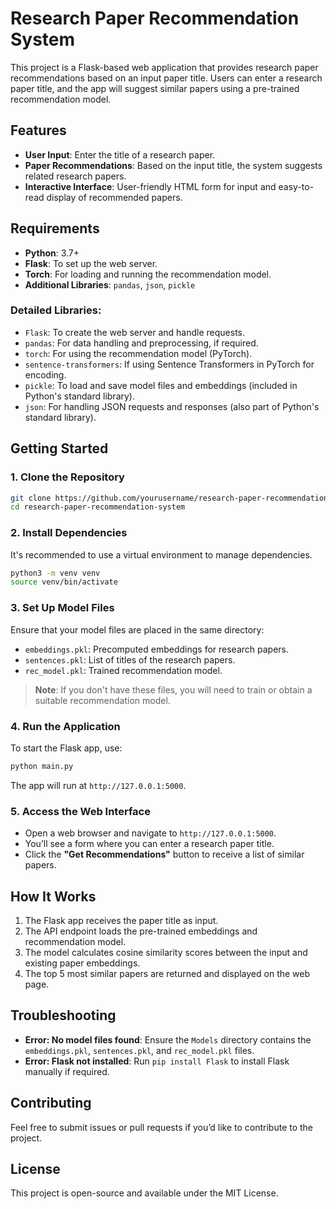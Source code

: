# Research Paper Recommendation System

This project is a Flask-based web application that provides research paper recommendations based on an input paper title. Users can enter a research paper title, and the app will suggest similar papers using a pre-trained recommendation model.

## Features

- **User Input**: Enter the title of a research paper.
- **Paper Recommendations**: Based on the input title, the system suggests related research papers.
- **Interactive Interface**: User-friendly HTML form for input and easy-to-read display of recommended papers.

## Requirements

- **Python**: 3.7+
- **Flask**: To set up the web server.
- **Torch**: For loading and running the recommendation model.
- **Additional Libraries**: `pandas`, `json`, `pickle`

### Detailed Libraries:
- `Flask`: To create the web server and handle requests.
- `pandas`: For data handling and preprocessing, if required.
- `torch`: For using the recommendation model (PyTorch).
- `sentence-transformers`: If using Sentence Transformers in PyTorch for encoding.
- `pickle`: To load and save model files and embeddings (included in Python's standard library).
- `json`: For handling JSON requests and responses (also part of Python's standard library).

## Getting Started

### 1. Clone the Repository
```bash
git clone https://github.com/yourusername/research-paper-recommendation-system.git
cd research-paper-recommendation-system
```

### 2. Install Dependencies
It's recommended to use a virtual environment to manage dependencies.

```bash
python3 -m venv venv
source venv/bin/activate
```

### 3. Set Up Model Files

Ensure that your model files are placed in the same directory:
- `embeddings.pkl`: Precomputed embeddings for research papers.
- `sentences.pkl`: List of titles of the research papers.
- `rec_model.pkl`: Trained recommendation model.

> **Note**: If you don't have these files, you will need to train or obtain a suitable recommendation model.

### 4. Run the Application

To start the Flask app, use:
```bash
python main.py
```

The app will run at `http://127.0.0.1:5000`.

### 5. Access the Web Interface

- Open a web browser and navigate to `http://127.0.0.1:5000`.
- You’ll see a form where you can enter a research paper title.
- Click the **"Get Recommendations"** button to receive a list of similar papers.

## How It Works

1. The Flask app receives the paper title as input.
2. The API endpoint loads the pre-trained embeddings and recommendation model.
3. The model calculates cosine similarity scores between the input and existing paper embeddings.
4. The top 5 most similar papers are returned and displayed on the web page.



## Troubleshooting

- **Error: No model files found**: Ensure the `Models` directory contains the `embeddings.pkl`, `sentences.pkl`, and `rec_model.pkl` files.
- **Error: Flask not installed**: Run `pip install Flask` to install Flask manually if required.

## Contributing

Feel free to submit issues or pull requests if you’d like to contribute to the project.

## License

This project is open-source and available under the MIT License.
```
